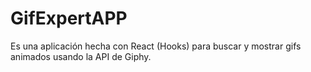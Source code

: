 <h1> GifExpertAPP </h1>
Es una aplicación hecha con React (Hooks) para buscar y mostrar gifs animados usando la API de Giphy.
